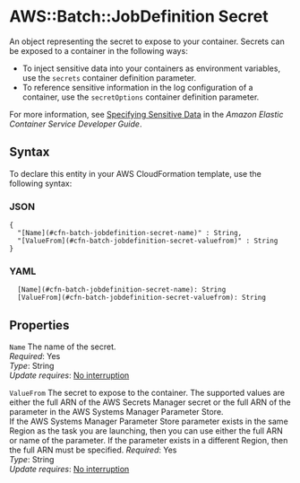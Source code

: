 # AWS::Batch::JobDefinition Secret<a name="aws-properties-batch-jobdefinition-secret"></a>

An object representing the secret to expose to your container\. Secrets can be exposed to a container in the following ways:
+ To inject sensitive data into your containers as environment variables, use the `secrets` container definition parameter\.
+ To reference sensitive information in the log configuration of a container, use the `secretOptions` container definition parameter\.

For more information, see [Specifying Sensitive Data](https://docs.aws.amazon.com/AmazonECS/latest/developerguide/specifying-sensitive-data.html) in the *Amazon Elastic Container Service Developer Guide*\.

## Syntax<a name="aws-properties-batch-jobdefinition-secret-syntax"></a>

To declare this entity in your AWS CloudFormation template, use the following syntax:

### JSON<a name="aws-properties-batch-jobdefinition-secret-syntax.json"></a>

```
{
  "[Name](#cfn-batch-jobdefinition-secret-name)" : String,
  "[ValueFrom](#cfn-batch-jobdefinition-secret-valuefrom)" : String
}
```

### YAML<a name="aws-properties-batch-jobdefinition-secret-syntax.yaml"></a>

```
  [Name](#cfn-batch-jobdefinition-secret-name): String
  [ValueFrom](#cfn-batch-jobdefinition-secret-valuefrom): String
```

## Properties<a name="aws-properties-batch-jobdefinition-secret-properties"></a>

`Name`  <a name="cfn-batch-jobdefinition-secret-name"></a>
The name of the secret\.  
*Required*: Yes  
*Type*: String  
*Update requires*: [No interruption](https://docs.aws.amazon.com/AWSCloudFormation/latest/UserGuide/using-cfn-updating-stacks-update-behaviors.html#update-no-interrupt)

`ValueFrom`  <a name="cfn-batch-jobdefinition-secret-valuefrom"></a>
The secret to expose to the container\. The supported values are either the full ARN of the AWS Secrets Manager secret or the full ARN of the parameter in the AWS Systems Manager Parameter Store\.  
If the AWS Systems Manager Parameter Store parameter exists in the same Region as the task you are launching, then you can use either the full ARN or name of the parameter\. If the parameter exists in a different Region, then the full ARN must be specified\.
*Required*: Yes  
*Type*: String  
*Update requires*: [No interruption](https://docs.aws.amazon.com/AWSCloudFormation/latest/UserGuide/using-cfn-updating-stacks-update-behaviors.html#update-no-interrupt)